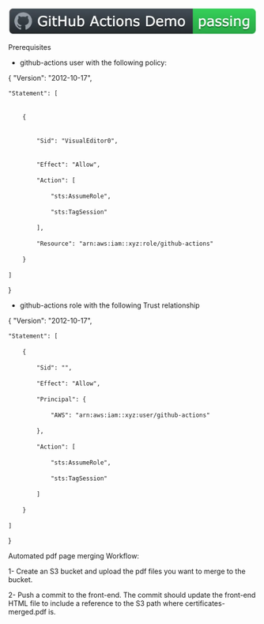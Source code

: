 ![PDF Tool Kit](https://github.com/mojumah/pdftk-environment/blob/main/badge.png)

Prerequisites 

- github-actions user with the following policy:



 

{  "Version": "2012-10-17",

    "Statement": [


        {


            "Sid": "VisualEditor0",


            "Effect": "Allow",

            "Action": [

                "sts:AssumeRole",

                "sts:TagSession"

            ],

            "Resource": "arn:aws:iam::xyz:role/github-actions"

        }

    ]
}



- github-actions role with the following Trust relationship



{   "Version": "2012-10-17",
    

    "Statement": [

        {

            "Sid": "",

            "Effect": "Allow",

            "Principal": {

                "AWS": "arn:aws:iam::xyz:user/github-actions"

            },

            "Action": [

                "sts:AssumeRole",

                "sts:TagSession"

            ]

        }

    ]
}


Automated pdf page merging Workflow:

1- Create an S3 bucket and upload the pdf files you want to merge to the bucket. 

2- Push a commit to the front-end. The commit should update the front-end HTML file to include a reference to the S3 path where certificates-merged.pdf is.